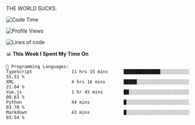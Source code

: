 THE WORLD SUCKS.

<!--START_SECTION:waka-->
![Code Time](http://img.shields.io/badge/Code%20Time-743%20hrs%2032%20mins-blue)

![Profile Views](http://img.shields.io/badge/Profile%20Views-0-blue)

![Lines of code](https://img.shields.io/badge/From%20Hello%20World%20I%27ve%20Written-2.1%20million%20lines%20of%20code-blue)

📊 **This Week I Spent My Time On** 

```text
💬 Programming Languages: 
TypeScript               11 hrs 15 mins      ██████████████░░░░░░░░░░░   55.51 % 
XML                      4 hrs 16 mins       █████░░░░░░░░░░░░░░░░░░░░   21.04 % 
Vue.js                   1 hr 45 mins        ██░░░░░░░░░░░░░░░░░░░░░░░   08.63 % 
Python                   44 mins             █░░░░░░░░░░░░░░░░░░░░░░░░   03.70 % 
Markdown                 43 mins             █░░░░░░░░░░░░░░░░░░░░░░░░   03.54 % 
```


<!--END_SECTION:waka-->
